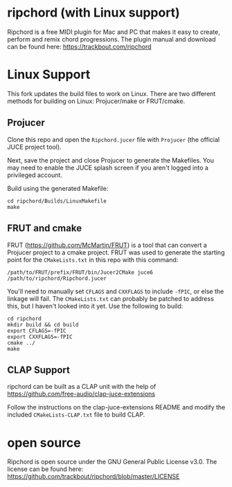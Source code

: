 # ripchord (with Linux support)

Ripchord is a free MIDI plugin for Mac and PC that makes it easy to create, perform and remix chord progressions. The plugin manual and download can be found here: https://trackbout.com/ripchord

# Linux Support

This fork updates the build files to work on Linux.  There are two different
methods for building on Linux:  Projucer/make or FRUT/cmake.

## Projucer

Clone this repo and open the `Ripchord.jucer` file with `Projucer` (the official
JUCE project tool).

Next, save the project and close Projucer to generate the Makefiles.  You may
need to enable the JUCE splash screen if you aren't logged into a privileged
account.

Build using the generated Makefile:

    cd ripchord/Builds/LinuxMakefile
    make

## FRUT and cmake

FRUT (https://github.com/McMartin/FRUT) is a tool that can convert a Projucer
project to a cmake project.  FRUT was used to generate the starting point for
the `CMakeLists.txt` in this repo with this command:

    /path/to/FRUT/prefix/FRUT/bin/Jucer2CMake juce6 /path/to/ripchord/Ripchord.jucer

You'll need to manually set `CFLAGS` and `CXXFLAGS` to include `-fPIC`, or else
the linkage will fail.  The `CMakeLists.txt` can probably be patched to address
this, but I haven't looked into it yet.  Use the following to build:

    cd ripchord
    mkdir build && cd build
    export CFLAGS=-fPIC
    export CXXFLAGS=-fPIC
    cmake ../
    make

## CLAP Support

ripchord can be built as a CLAP unit with the help of https://github.com/free-audio/clap-juce-extensions

Follow the instructions on the clap-juce-extensions README and modify the
included `CMakeLists-CLAP.txt` file to build CLAP.

# open source

Ripchord is open source under the GNU General Public License v3.0. The license can be found here: https://github.com/trackbout/ripchord/blob/master/LICENSE
